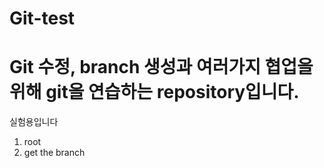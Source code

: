 # Git-test
# Git 수정, branch 생성과 여러가지 협업을 위해 git을 연습하는 repository입니다.

실험용입니다
1. root
2. get the branch
